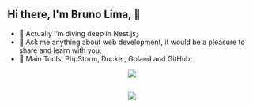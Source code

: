 ## Hi there, I'm Bruno Lima,  👋
- 🌱 Actually I’m diving deep in Nest.js;
- 💬 Ask me anything about web development, it would be a pleasure to share and learn with you;
- 🎒 Main Tools: PhpStorm, Docker, Goland and GitHub;

<p align="center">
  <a href="https://skillicons.dev">
    <img src="https://skillicons.dev/icons?i=html,css,bootstrap,wordpress,sass,tailwind,js,jquery,git,github,php,go,nodejs,ts,laravel,symfony,nestjs,docker,mysql,linux,npm,figma,notion,phpstorm,vscode,stackoverflow" />
  </a>
</p>
  
  ##
  
<div align="center">
  <a href="https://www.linkedin.com/in/bruno-lima-627a99181/" target="_blank"><img src="https://img.shields.io/badge/LinkedIn-0077B5?style=for-the-badge&logo=linkedin&logoColor=white" target="_blank"></a>
</div>

